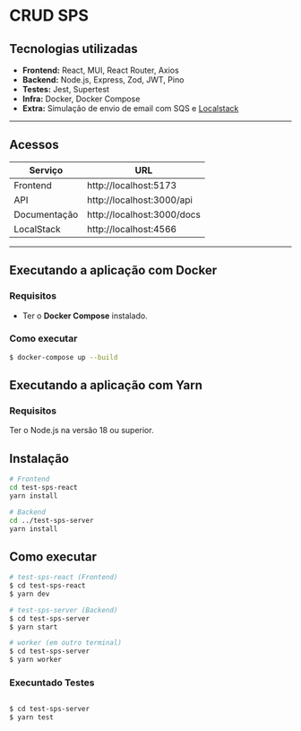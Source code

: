 # CRUD SPS

## Tecnologias utilizadas

- **Frontend:** React, MUI, React Router, Axios
- **Backend:** Node.js, Express, Zod, JWT, Pino
- **Testes:** Jest, Supertest
- **Infra:** Docker, Docker Compose
- **Extra:** Simulação de envio de email com SQS e [Localstack](https://www.localstack.cloud/)

---

## Acessos
| Serviço      | URL                          |
|--------------|------------------------------|
| Frontend     | http://localhost:5173         |
| API          | http://localhost:3000/api     |
| Documentação | http://localhost:3000/docs    |
| LocalStack   | http://localhost:4566         |

---

## Executando a aplicação com Docker
### Requisitos
- Ter o **Docker Compose** instalado.

### Como executar
```bash
$ docker-compose up --build
```
##
## Executando a aplicação com Yarn
### Requisitos
Ter o Node.js na versão 18 ou superior.

## Instalação

```bash
# Frontend
cd test-sps-react
yarn install

# Backend
cd ../test-sps-server
yarn install

```

## Como executar

```bash
# test-sps-react (Frontend)
$ cd test-sps-react
$ yarn dev

# test-sps-server (Backend)
$ cd test-sps-server
$ yarn start

# worker (em outro terminal)
$ cd test-sps-server
$ yarn worker 
```

### Execuntado Testes

```bash

$ cd test-sps-server
$ yarn test
```